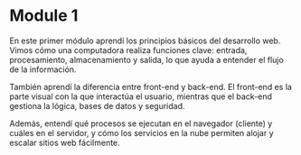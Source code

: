 # Module 1

En este primer módulo aprendí los principios básicos del desarrollo web. Vimos cómo una computadora realiza funciones clave: entrada, procesamiento, almacenamiento y salida, lo que ayuda a entender el flujo de la información.

También aprendí la diferencia entre front-end y back-end. El front-end es la parte visual con la que interactúa el usuario, mientras que el back-end gestiona la lógica, bases de datos y seguridad.

Además, entendí qué procesos se ejecutan en el navegador (cliente) y cuáles en el servidor, y cómo los servicios en la nube permiten alojar y escalar sitios web fácilmente.